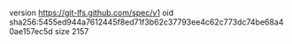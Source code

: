 version https://git-lfs.github.com/spec/v1
oid sha256:5455ed944a7612445f8ed71f3b62c37793ee4c62c773dc74be68a40ae157ec5d
size 2157
